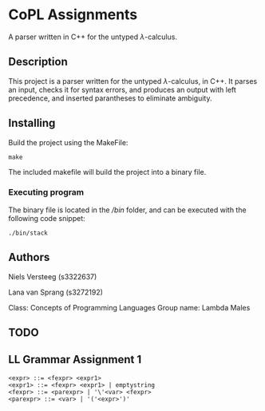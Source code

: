 # CoPL Assignments

A parser written in C++ for the untyped $\lambda$-calculus.

## Description

This project is a parser written for the untyped $\lambda$-calculus, in C++. It parses an input, checks it for syntax errors, and produces an output with left precedence, and inserted parantheses to eliminate ambiguity.

## Installing
Build the project using the MakeFile:
```
make
```

The included makefile will build the project into a binary file.

### Executing program
The binary file is located in the */bin* folder, and can be executed with the following code snippet:
```
./bin/stack
```

## Authors

Niels Versteeg (s3322637)

Lana van Sprang (s3272192)

Class: Concepts of Programming Languages
Group name: Lambda Males

## TODO


## LL Grammar Assignment 1
```
<expr> ::= <fexpr> <expr1>
<expr1> ::= <fexpr> <expr1> | emptystring
<fexpr> ::= <parexpr> | '\'<var> <fexpr>
<parexpr> ::= <var> | '('<expr>')'
```